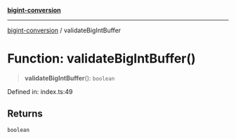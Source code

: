 [**bigint-conversion**](../README.md)

***

[bigint-conversion](../README.md) / validateBigIntBuffer

# Function: validateBigIntBuffer()

> **validateBigIntBuffer**(): `boolean`

Defined in: index.ts:49

## Returns

`boolean`

